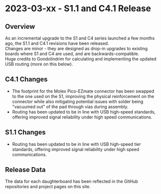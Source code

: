 # 2023-03-xx - S1.1 and C4.1 Release

## Overview

As an incremental upgrade to the S1 and C4 series launched a few months ago, the S1.1 and C4.1 revisions have been released.  
Changes are minor - they are designed as drop-in upgrades to existing boards where S1 and C4 are used, and are backwards-compatible.  
Huge credits to Gondolindrim for calculating and implementing the updated USB routing (more on this below).  

## C4.1 Changes
- The footprint for the Molex Pico-EZmate connector has been swapped to the one used on the S1, improving the physical reinforcement on the connector while also mitigating potential issues with solder being "vacuumed out" of the pad through vias during assembly.  
- Routing has been updated to be in line with USB high-speed standards, offering improved signal reliability under high speed communications.  

## S1.1 Changes
- Routing has been updated to be in line with USB high-speed tier standards, offering improved signal reliability under high speed communications.  

## Release Data
The data for each daughterboard has been reflected in the GitHub repositories and project pages on this site.  
